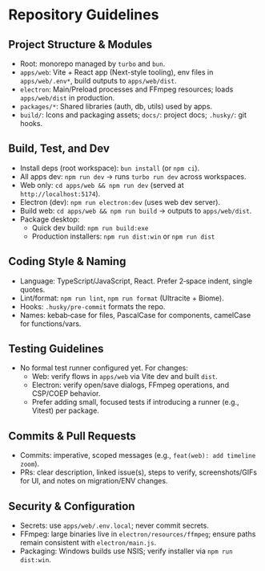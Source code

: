 # Repository Guidelines

## Project Structure & Modules
- Root: monorepo managed by `turbo` and `bun`.
- `apps/web`: Vite + React app (Next-style tooling), env files in `apps/web/.env*`, build outputs to `apps/web/dist`.
- `electron`: Main/Preload processes and FFmpeg resources; loads `apps/web/dist` in production.
- `packages/*`: Shared libraries (auth, db, utils) used by apps.
- `build/`: Icons and packaging assets; `docs/`: project docs; `.husky/`: git hooks.

## Build, Test, and Dev
- Install deps (root workspace): `bun install` (or `npm ci`).
- All apps dev: `npm run dev` → runs `turbo run dev` across workspaces.
- Web only: `cd apps/web && npm run dev` (served at `http://localhost:5174`).
- Electron (dev): `npm run electron:dev` (uses web dev server).
- Build web: `cd apps/web && npm run build` → outputs to `apps/web/dist`.
- Package desktop:
  - Quick dev build: `npm run build:exe`
  - Production installers: `npm run dist:win` or `npm run dist`

## Coding Style & Naming
- Language: TypeScript/JavaScript, React. Prefer 2‑space indent, single quotes.
- Lint/format: `npm run lint`, `npm run format` (Ultracite + Biome).
- Hooks: `.husky/pre-commit` formats the repo.
- Names: kebab‑case for files, PascalCase for components, camelCase for functions/vars.

## Testing Guidelines
- No formal test runner configured yet. For changes:
  - Web: verify flows in `apps/web` via Vite dev and built `dist`.
  - Electron: verify open/save dialogs, FFmpeg operations, and CSP/COEP behavior.
  - Prefer adding small, focused tests if introducing a runner (e.g., Vitest) per package.

## Commits & Pull Requests
- Commits: imperative, scoped messages (e.g., `feat(web): add timeline zoom`).
- PRs: clear description, linked issue(s), steps to verify, screenshots/GIFs for UI, and notes on migration/ENV changes.

## Security & Configuration
- Secrets: use `apps/web/.env.local`; never commit secrets.
- FFmpeg: large binaries live in `electron/resources/ffmpeg`; ensure paths remain consistent with `electron/main.js`.
- Packaging: Windows builds use NSIS; verify installer via `npm run dist:win`.
